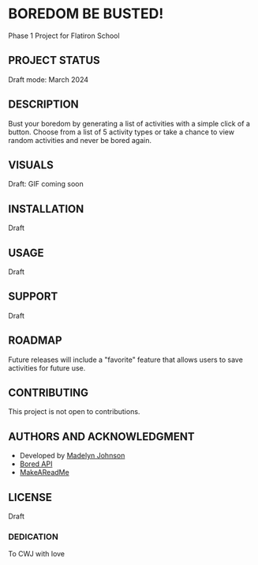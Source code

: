 # BOREDOM BE BUSTED!
Phase 1 Project for Flatiron School

## PROJECT STATUS
Draft mode: March 2024

## DESCRIPTION
Bust your boredom by generating a list of activities with a simple click of a button. Choose from a list of 5 activity types or take a chance to view random activities and never be bored again.

## VISUALS
Draft: GIF coming soon

## INSTALLATION
Draft

## USAGE
Draft

## SUPPORT
Draft

## ROADMAP
Future releases will include a "favorite" feature that allows users to save activities for future use. 

## CONTRIBUTING
This project is not open to contributions.

## AUTHORS AND ACKNOWLEDGMENT
- Developed by [Madelyn Johnson](https://github.com/ladynem)
- [Bored API](https://www.boredapi.com)
- [MakeAReadMe](https://www.makeareadme.com)

## LICENSE
Draft

### DEDICATION
To CWJ with love
